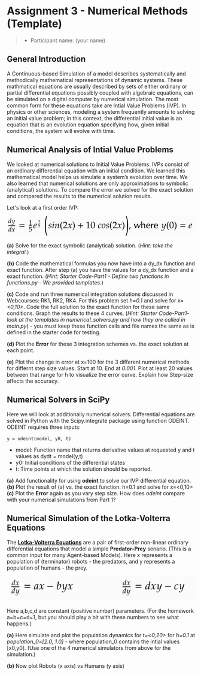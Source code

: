 # Assignment 3 - Numerical Methods (Template)


> * Participant name: (your name)

## General Introduction
A Continuous-based Simulation of a model describes systematically and methodically mathematical representations of dynamic systems. These mathmatical equations are usually described by sets of either ordinary or partial differential equations possibly coupled with algebraic equations, can be simulated on a digital computer by numerical simulation. The most common form for these equations take are Intial Value Problems (IVP). In physics or other sciences, modeling a system frequently amounts to solving an initial value problem; in this context, the differential initial value is an equation that is an evolution equation specifying how, given initial conditions, the system will evolve with time.

## Numerical Analysis of Intial Value Problems
We looked at numerical solutions to Initial Value Problems. IVPs consist of an ordinary differential equation with an initial condition. We learned this mathematical model helps us simulate a system’s evolution over time. We also learned that numerical solutions are only approximations to symbolic (analytical) solutions. To compare the error we solved for the exact solution and compared the results to the numerical solution results.

Let's look at a first order IVP:

![first order IVP](images/ivp1.png)

**(a)** Solve for the exact symbolic (analytical) solution. (*Hint: take the integral.*)

**(b)**  Code the mathematical formulas you now have into a dy_dx function and exact function. After step (a) you have the values for a dy_dx function and a exact function. (*Hint: Starter Code-Part1 - Define two functions in functions.py - We provided templates.*)

**(c)** Code and run three numerical integration solutions discussed in Webcourses: RK1, RK2, RK4. For this problem set *h=0.1* and solve for *x=<0,10>*. Code the full solution to the exact function for these same conditions. Graph the results to these 4 curves. (*Hint: Starter Code-Part1- look at the templates in numerical_solvers.py and how they are called in main.py*) - you must keep these function calls and file names the same as is defined in the starter code for testing.

**(d)** Plot the **Error** for these 3 integration schemes vs. the exact solution at each point. 

**(e)** Plot the change in error at x=100 for the 3 different numerical methods for differnt step size values. Start at 10. End at *0.001*. Plot at least 20 values between that range for h to visualize the error curve. Explain how Step-size affects the accuracy.

## Numerical Solvers in SciPy
Here we will look at additionally numerical solvers. Differential equations are solved in Python with the Scipy.integrate package using function ODEINT. ODEINT requires three inputs: 
```
y = odeint(model, y0, t)
```
* model: Function name that returns derivative values at requested y and t values as dydt = model(y,t)
* y0: Initial conditions of the differential states
* t: Time points at which the solution should be reported.

**(a)** Add functionality for using **odeint** to solve our IVP differential equation.
**(b)** Plot the result of (a) vs. the exact function. h=0.1 and solve for x=<0,10>
**(c)** Plot the **Error** again as you vary step size. How does *odeint* compare with your numerical simulations from Part 1?

## Numerical Simulation of the Lotka-Volterra Equations

The [**Lotka-Volterra Equations**](https://en.wikipedia.org/wiki/Lotka%E2%80%93Volterra_equations) are a pair of first-order non-linear ordinary differential equations that model a simple **Predator-Prey** senario. (This is a common input for many Agent-based Models). Here x represents a population of (terminator) robots - the predators, and y represents a population of humans - the prey.

![first order IVP](images/ivp2.png)

Here a,b,c,d are constant (positive number) parameters. (For the homework a=b=c=d=1, but you should play a bit with these numbers to see what happens.)

**(a)** Here simulate and plot the population dynamics for *t=<0,20>* for *h=0.1* at *population_0=[2.0, 1.0]* - where population_0 contains the intial values [x0,y0]. (Use one of the 4 numerical simulators from above for the simulation.)

**(b)** Now plot Robots (x axis) vs Humans (y axis) 

